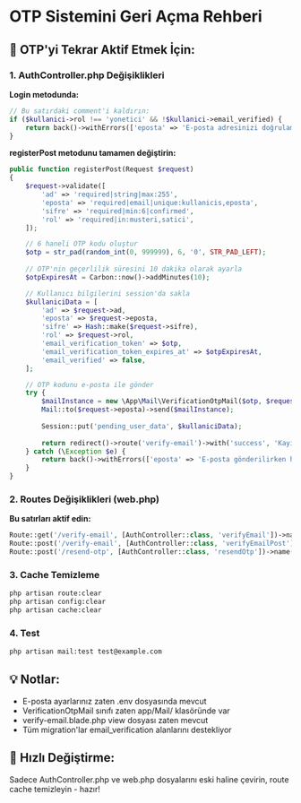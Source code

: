 # OTP Sistemini Geri Açma Rehberi

## 🔄 OTP'yi Tekrar Aktif Etmek İçin:

### 1. AuthController.php Değişiklikleri

**Login metodunda:**
```php
// Bu satırdaki comment'i kaldırın:
if ($kullanici->rol !== 'yonetici' && !$kullanici->email_verified) {
    return back()->withErrors(['eposta' => 'E-posta adresinizi doğrulamanız gerekiyor. Lütfen kayıt olurken gönderilen doğrulama kodunu girin.']);
}
```

**registerPost metodunu tamamen değiştirin:**
```php
public function registerPost(Request $request)
{
    $request->validate([
        'ad' => 'required|string|max:255',
        'eposta' => 'required|email|unique:kullanicis,eposta',
        'sifre' => 'required|min:6|confirmed',
        'rol' => 'required|in:musteri,satici',
    ]);

    // 6 haneli OTP kodu oluştur
    $otp = str_pad(random_int(0, 999999), 6, '0', STR_PAD_LEFT);
    
    // OTP'nin geçerlilik süresini 10 dakika olarak ayarla
    $otpExpiresAt = Carbon::now()->addMinutes(10);

    // Kullanıcı bilgilerini session'da sakla
    $kullaniciData = [
        'ad' => $request->ad,
        'eposta' => $request->eposta,
        'sifre' => Hash::make($request->sifre),
        'rol' => $request->rol,
        'email_verification_token' => $otp,
        'email_verification_token_expires_at' => $otpExpiresAt,
        'email_verified' => false,
    ];

    // OTP kodunu e-posta ile gönder
    try {
        $mailInstance = new \App\Mail\VerificationOtpMail($otp, $request->ad);
        Mail::to($request->eposta)->send($mailInstance);
        
        Session::put('pending_user_data', $kullaniciData);
        
        return redirect()->route('verify-email')->with('success', 'Kayıt başarılı! E-posta adresinize gönderilen 6 haneli kodu girin.');
    } catch (\Exception $e) {
        return back()->withErrors(['eposta' => 'E-posta gönderilirken hata oluştu: ' . $e->getMessage()]);
    }
}
```

### 2. Routes Değişiklikleri (web.php)

**Bu satırları aktif edin:**
```php
Route::get('/verify-email', [AuthController::class, 'verifyEmail'])->name('verify-email');
Route::post('/verify-email', [AuthController::class, 'verifyEmailPost'])->name('verify-email-post');
Route::post('/resend-otp', [AuthController::class, 'resendOtp'])->name('resend-otp');
```

### 3. Cache Temizleme
```bash
php artisan route:clear
php artisan config:clear
php artisan cache:clear
```

### 4. Test
```bash
php artisan mail:test test@example.com
```

## 💡 Notlar:
- E-posta ayarlarınız zaten .env dosyasında mevcut
- VerificationOtpMail sınıfı zaten app/Mail/ klasöründe var
- verify-email.blade.php view dosyası zaten mevcut
- Tüm migration'lar email_verification alanlarını destekliyor

## 🚀 Hızlı Değiştirme:
Sadece AuthController.php ve web.php dosyalarını eski haline çevirin, route cache temizleyin - hazır!
